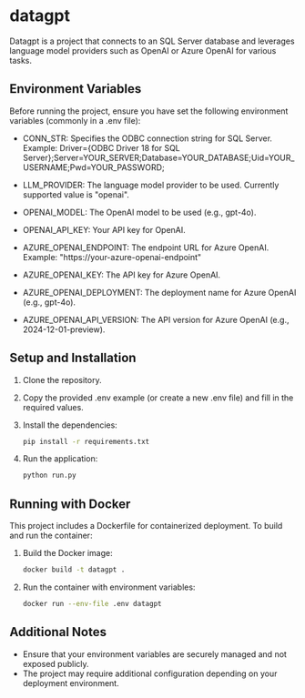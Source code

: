 # datagpt

Datagpt is a project that connects to an SQL Server database and leverages language model providers such as OpenAI or Azure OpenAI for various tasks.

## Environment Variables

Before running the project, ensure you have set the following environment variables (commonly in a .env file):

- CONN_STR: Specifies the ODBC connection string for SQL Server. Example:
  Driver={ODBC Driver 18 for SQL Server};Server=YOUR_SERVER;Database=YOUR_DATABASE;Uid=YOUR_USERNAME;Pwd=YOUR_PASSWORD;

- LLM_PROVIDER: The language model provider to be used. Currently supported value is "openai".

- OPENAI_MODEL: The OpenAI model to be used (e.g., gpt-4o).

- OPENAI_API_KEY: Your API key for OpenAI.

- AZURE_OPENAI_ENDPOINT: The endpoint URL for Azure OpenAI. Example: "https://your-azure-openai-endpoint"

- AZURE_OPENAI_KEY: The API key for Azure OpenAI.

- AZURE_OPENAI_DEPLOYMENT: The deployment name for Azure OpenAI (e.g., gpt-4o).

- AZURE_OPENAI_API_VERSION: The API version for Azure OpenAI (e.g., 2024-12-01-preview).

## Setup and Installation

1. Clone the repository.
2. Copy the provided .env example (or create a new .env file) and fill in the required values.
3. Install the dependencies:

   ```sh
   pip install -r requirements.txt
   ```

4. Run the application:

   ```sh
   python run.py
   ```

## Running with Docker

This project includes a Dockerfile for containerized deployment. To build and run the container:

1. Build the Docker image:

   ```sh
   docker build -t datagpt .
   ```

2. Run the container with environment variables:

   ```sh
   docker run --env-file .env datagpt
   ```

## Additional Notes

- Ensure that your environment variables are securely managed and not exposed publicly.
- The project may require additional configuration depending on your deployment environment.
